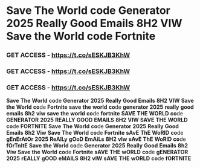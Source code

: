 # <strong>Save</strong> <strong>The</strong> <strong>World</strong> <strong>co</strong>de<strong></strong> <strong>Generator</strong> <strong>2025</strong> <strong>Really</strong> <strong>Good</strong> <strong>Emails</strong> <strong>8H2</strong> <strong>VIW</strong> <strong>Save</strong> <strong>the</strong> <strong>World</strong> <strong>co</strong>de<strong></strong> <strong>Fortnite</strong>

### <strong>GET</strong> <strong>ACCESS</strong> <strong>-</strong> <strong>https://t.co/sESKJB3KhW</strong>

### <strong>GET</strong> <strong>ACCESS</strong> <strong>-</strong> <strong>https://t.co/sESKJB3KhW</strong>

### <strong>GET</strong> <strong>ACCESS</strong> <strong>-</strong> <strong>https://t.co/sESKJB3KhW</strong>

<strong>Save</strong> <strong>The</strong> <strong>World</strong> <strong>co</strong>de<strong></strong> <strong>Generator</strong> <strong>2025</strong> <strong>Really</strong> <strong>Good</strong> <strong>Emails</strong> <strong>8H2</strong> <strong>VIW</strong> <strong>Save</strong> <strong>the</strong> <strong>World</strong> <strong>co</strong>de<strong></strong> <strong>Fortnite</strong> <strong>save</strong> <strong>the</strong> <strong>world</strong> <strong>co</strong>de<strong></strong> <strong>generator</strong> <strong>2025</strong> <strong>really</strong> <strong>good</strong> <strong>emails</strong> <strong>8h2</strong> <strong>viw</strong> <strong>save</strong> <strong>the</strong> <strong>world</strong> <strong>co</strong>de<strong></strong> <strong>fortnite</strong> <strong>SAVE</strong> <strong>THE</strong> <strong>WORLD</strong> <strong>co</strong>de<strong></strong> <strong>GENERATOR</strong> <strong>2025</strong> <strong>REALLY</strong> <strong>GOOD</strong> <strong>EMAILS</strong> <strong>8H2</strong> <strong>VIW</strong> <strong>SAVE</strong> <strong>THE</strong> <strong>WORLD</strong> <strong>co</strong>de<strong></strong> <strong>FORTNITE</strong> <strong>Save</strong> <strong>The</strong> <strong>World</strong> <strong>co</strong>de<strong></strong> <strong>Generator</strong> <strong>2025</strong> <strong>Really</strong> <strong>Good</strong> <strong>Emails</strong> <strong>8h2</strong> <strong>Viw</strong> <strong>Save</strong> <strong>The</strong> <strong>World</strong> <strong>co</strong>de<strong></strong> <strong>Fortnite</strong> <strong>sAvE</strong> <strong>ThE</strong> <strong>WoRlD</strong> <strong>co</strong>de<strong></strong> <strong>gEnErAtOr</strong> <strong>2025</strong> <strong>ReAlLy</strong> <strong>gOoD</strong> <strong>EmAiLs</strong> <strong>8H2</strong> <strong>vIw</strong> <strong>sAvE</strong> <strong>ThE</strong> <strong>WoRlD</strong> <strong>co</strong>de<strong></strong> <strong>fOrTnItE</strong> <strong>Save</strong> <strong>the</strong> <strong>World</strong> <strong>co</strong>de<strong></strong> <strong>Generator</strong> <strong>2025</strong> <strong>Really</strong> <strong>Good</strong> <strong>Emails</strong> <strong>8h2</strong> <strong>Viw</strong> <strong>Save</strong> <strong>the</strong> <strong>World</strong> <strong>co</strong>de<strong></strong> <strong>Fortnite</strong> <strong>sAVE</strong> <strong>THE</strong> <strong>wORLD</strong> <strong>co</strong>de<strong></strong> <strong>gENERATOR</strong> <strong>2025</strong> <strong>rEALLY</strong> <strong>gOOD</strong> <strong>eMAILS</strong> <strong>8H2</strong> <strong>vIW</strong> <strong>sAVE</strong> <strong>THE</strong> <strong>wORLD</strong> <strong>co</strong>de<strong></strong> <strong>fORTNITE</strong>